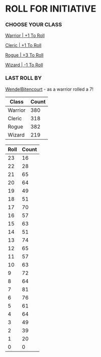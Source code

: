 # ROLL FOR INITIATIVE
### CHOOSE YOUR CLASS

[Warrior | +1 To Roll](https://github.com/benjaminsampica/benjaminsampica/issues/new?title=roll%7Cwarrior&body=Just+click+%27Submit+new+issue%27.)

[Cleric | +1 To Roll](https://github.com/benjaminsampica/benjaminsampica/issues/new?title=roll%7Ccleric&body=Just+click+%27Submit+new+issue%27.)

[Rogue | +3 To Roll](https://github.com/benjaminsampica/benjaminsampica/issues/new?title=roll%7Crogue&body=Just+click+%27Submit+new+issue%27.)

[Wizard | -1 To Roll](https://github.com/benjaminsampica/benjaminsampica/issues/new?title=roll%7Cwizard&body=Just+click+%27Submit+new+issue%27.)
### LAST ROLL BY
[WendelBitencourt](https://www.github.com/WendelBitencourt) - as a warrior rolled a 7!

|Class|Count|
|-|-|
|Warrior|380|
|Cleric|318|
|Rogue|382|
|Wizard|219|

|Roll|Count|
|-|-|
|23|16
|22|28
|21|65
|20|64
|19|49
|18|51
|17|70
|16|57
|15|63
|14|51
|13|74
|12|65
|11|57
|10|63
|9|72
|8|64
|7|81
|6|76
|5|61
|4|64
|3|49
|2|39
|1|20
|0|0
